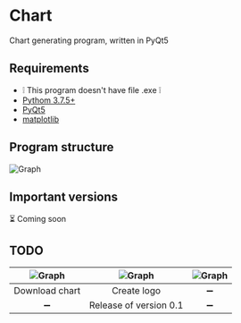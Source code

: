 # Chart

Chart generating program, written in PyQt5 


## Requirements
* &#x2755; This program doesn't have file .exe &#x2755;
* [Pythom 3.7.5+](https://www.python.org/downloads/)
* [PyQt5](https://pypi.org/project/PyQt5/)
* [matplotlib](https://matplotlib.org/downloads.html)


## Program structure
![Graph](https://github.com/kryzasada/ReadMe-Photo/blob/master/Chart/graph-chart.png)
## Important versions

&#x23F3; Coming soon


## TODO

|  ![Graph](https://github.com/kryzasada/ReadMe-Photo/blob/master/Chart/chart-table1.png) | ![Graph](https://github.com/kryzasada/ReadMe-Photo/blob/master/Chart/chart-table2.png) | ![Graph](https://github.com/kryzasada/ReadMe-Photo/blob/master/Chart/Chart-table3.png) |
| :------------: | :------------: | :------------: |
| Download chart | Create logo | &#x2796; |
| &#x2796; | Release of version 0.1 | &#x2796; |
        
